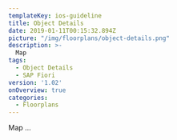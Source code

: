 ```yaml
---
templateKey: ios-guideline
title: Object Details
date: 2019-01-11T00:15:32.894Z
picture: "/img/floorplans/object-details.png"
description: >-
  Map
tags:
  - Object Details
  - SAP Fiori
version: '1.02'
onOverview: true
categories:
  - Floorplans
---
```




Map ...

